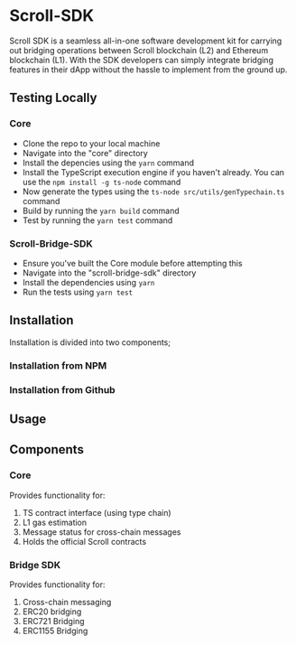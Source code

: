 # Scroll-SDK
Scroll SDK is a seamless all-in-one software development kit for carrying out bridging operations between Scroll blockchain (L2) and Ethereum blockchain (L1). With the SDK developers can simply integrate bridging features in their dApp without the hassle to implement from the ground up.

## Testing Locally
### Core
- Clone the repo to your local machine
- Navigate into the "core" directory
- Install the depencies using the `yarn` command
- Install the TypeScript execution engine if you haven't already. You can use the `npm install -g ts-node` command
- Now generate the types using the `ts-node src/utils/genTypechain.ts` command
- Build by running the `yarn build` command
- Test by running the `yarn test` command

### Scroll-Bridge-SDK
- Ensure you've built the Core module before attempting this
- Navigate into the "scroll-bridge-sdk" directory
- Install the dependencies using `yarn `
- Run the tests using `yarn test`

## Installation

Installation is divided into two components;

### Installation from NPM 


### Installation from Github 


## Usage



## Components

### Core
Provides functionality for:
1. TS contract interface (using type chain)
2. L1 gas estimation
3. Message status for cross-chain messages
4. Holds the official Scroll contracts

### Bridge SDK
Provides functionality for:
1. Cross-chain messaging
2. ERC20 bridging
3. ERC721 Bridging
4. ERC1155 Bridging


